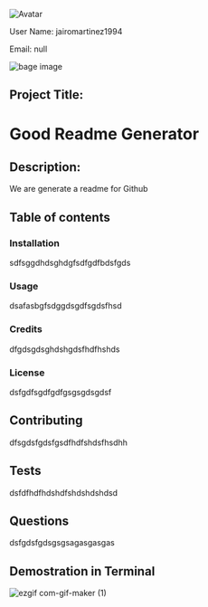  
 
![Avatar](https://avatars1.githubusercontent.com/u/61437470?v=4)
 
User Name: jairomartinez1994
 
Email: null


![bage image](https://img.shields.io/static/v1?label=Version&message=1&color=<COLOR>) 
## Project Title:

 # Good Readme Generator 
 
## Description: 

 We are generate a readme for Github 
 
## Table of contents
 
### Installation

 sdfsggdhdsghdgfsdfgdfbdsfgds
 

### Usage
 
 dsafasbgfsdggdsgdfsgdsfhsd
 
### Credits 
 
 dfgdsgdsghdshgdsfhdfhshds
 
### License 
 
 dsfgdfsgdfgdfgsgsgdsgdsf
 
## Contributing 
 
 dfsgdsfgdsfgsdfhdfshdsfhsdhh
 
## Tests 
 
 dsfdfhdfhdshdfshdshdshdsd
 
## Questions 
 
 dsfgdsfgdsgsgsagasgasgas
 
## Demostration in Terminal

![ezgif com-gif-maker (1)](https://user-images.githubusercontent.com/61437470/81755761-a6e8ec80-9487-11ea-98b4-20696a09af27.gif)
